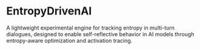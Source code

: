 # EntropyDrivenAI
A lightweight experimental engine for tracking entropy in multi-turn dialogues, designed to enable self-reflective behavior in AI models through entropy-aware optimization and activation tracing.
